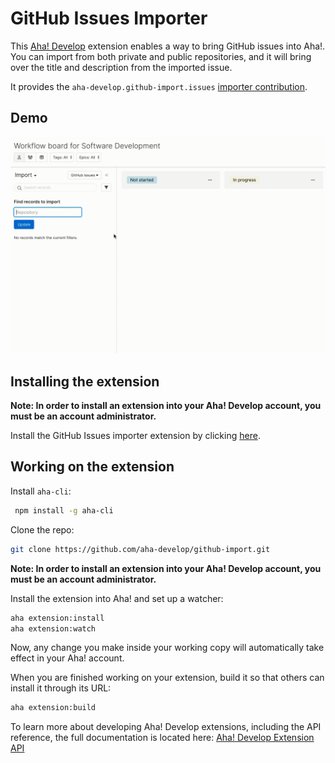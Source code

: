 # GitHub Issues Importer

This [Aha! Develop](https://www.aha.io/develop/overview) extension enables a way to bring GitHub issues into Aha!. You can import from both private and public repositories, and it will bring over the title and description from the imported issue. 

It provides the `aha-develop.github-import.issues` [importer contribution]().

## Demo

![demo](demo.gif)

## Installing the extension

**Note: In order to install an extension into your Aha! Develop account, you must be an account administrator.**

Install the GitHub Issues importer extension by clicking [here](https://secure.aha.io/settings/account/extensions/install?url=https%3A%2F%2Fsecure.aha.io%2Fextensions%2Faha-develop.github-import.gz).

## Working on the extension

Install `aha-cli`:

```sh
 npm install -g aha-cli
```

Clone the repo:

```sh
git clone https://github.com/aha-develop/github-import.git
```

**Note: In order to install an extension into your Aha! Develop account, you must be an account administrator.**

Install the extension into Aha! and set up a watcher:

```sh
aha extension:install
aha extension:watch
```

Now, any change you make inside your working copy will automatically take effect in your Aha! account.

When you are finished working on your extension, build it so that others can install it through its URL:

```sh
aha extension:build
```

To learn more about developing Aha! Develop extensions, including the API reference, the full documentation is located here: [Aha! Develop Extension API]()
